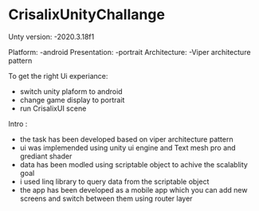 # CrisalixUnityChallange

Unty version: 
-2020.3.18f1

Platform: 
-android
Presentation: 
-portrait
Architecture: 
-Viper architecture pattern 

To get the right Ui experiance: 
- switch unity plaform to android
- change game display to portrait
- run CrisalixUI scene

Intro :
- the task has been developed based on viper architecture pattern 
- ui was implemended using unity ui engine and Text mesh pro and grediant shader
- data has been modled using scriptable object to achive the scalablity goal
- i used linq library to query data from the scriptable object
- the app has been developed as a mobile app which you can add new screens and switch between them using router layer

